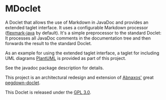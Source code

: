 MDoclet
=======

A Doclet that allows the use of Markdown in JavaDoc and
provides an extended taglet interface. It uses a configurable Markdown processor
([flexmark-java](https://github.com/vsch/flexmark-java) by default). 
It's a simple preprocessor to the standard Doclet: It processes all JavaDoc 
comments in the documentation tree and then forwards the result to the standard Doclet.

As an example for using the extended taglet interface, a taglet 
for including UML diagrams [PlantUML](http://plantuml.sourceforge.net/) is
provided as part of this project.

See the javadoc package description for details. 

This project is an architectural redesign and
extension of [Abnaxos'](https://github.com/Abnaxos) 
great [pegdown-doclet](https://github.com/Abnaxos/pegdown-doclet).

This Doclet is released under the
[GPL 3.0](http://www.gnu.org/licenses/gpl-3.0-standalone.html).

